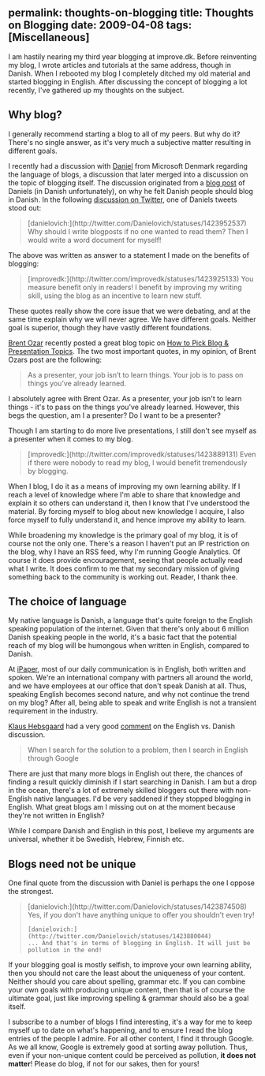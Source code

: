 permalink: thoughts-on-blogging
title: Thoughts on Blogging
date: 2009-04-08
tags: [Miscellaneous]
---
I am hastily nearing my third year blogging at improve.dk. Before reinventing my blog, I wrote articles and tutorials at the same address, though in Danish. When I rebooted my blog I completely ditched my old material and started blogging in English. After discussing the concept of blogging a lot recently, I've gathered up my thoughts on the subject.

<!-- more -->

## Why blog?

I generally recommend starting a blog to all of my peers. But why do it? There's no single answer, as it's very much a subjective matter resulting in different goals.

I recently had a discussion with [Daniel](http://blogs.msdn.com/danielmf) from Microsoft Denmark regarding the language of blogs, a discussion that later merged into a discussion on the topic of blogging itself. The discussion originated from a [blog post](http://blogs.msdn.com/danielmf/archive/2009/03/07/n-r-du-blogger-p-dansk.aspx) of Daniels (in Danish unfortunately), on why he felt Danish people should blog in Danish. In the following [discussion on Twitter](http://search.twitter.com/search?q=&ands=&phrase=&ors=&nots=&tag=&lang=all&from=improvedk&to=danielovich&ref=&near=&within=15&units=mi&since=2009-03-30&until=2009-04-03&rpp=50), one of Daniels tweets stood out:

<blockquote>
	[danielovich:](http://twitter.com/Danielovich/statuses/1423952537)  
	Why should I write blogposts if no one wanted to read them? Then I would write a word document for myself!
</blockquote>

The above was written as answer to a statement I made on the benefits of blogging:

<blockquote>
	[improvedk:](http://twitter.com/improvedk/statuses/1423925133)  
	You measure benefit only in readers! I benefit by improving my writing skill, using the blog as an incentive to learn new stuff.
</blockquote>


These quotes really show the core issue that we were debating, and at the same time explain why we will never agree. We have different goals. Neither goal is superior, though they have vastly different foundations.

[Brent Ozar](http://www.brentozar.com/) recently posted a great blog topic on [How to Pick Blog & Presentation Topics](http://www.brentozar.com/archive/2009/04/how-to-pick-blog-presentation-topics). The two most important quotes, in my opinion, of Brent Ozars post are the following:

<blockquote>
	As a presenter, your job isn’t to learn things.  
	Your job is to pass on things you’ve already learned.
</blockquote>

I absolutely agree with Brent Ozar. As a presenter, your job isn't to learn things - it's to pass on the things you've already learned. However, this begs the question, am I a presenter? Do I want to be a presenter?

Though I am starting to do more live presentations, I still don't see myself as a presenter when it comes to my blog.

<blockquote>
	[improvedk:](http://twitter.com/improvedk/statuses/1423889131)  
	Even if there were nobody to read my blog, I would benefit tremendously by blogging.
</blockquote>

When I blog, I do it as a means of improving my own learning ability. If I reach a level of knowledge where I'm able to share that knowledge and explain it so others can understand it, then I know that I've understood the material. By forcing myself to blog about new knowledge I acquire, I also force myself to fully understand it, and hence improve my ability to learn.

While broadening my knowledge is the primary goal of my blog, it is of course not the only one. There's a reason I haven't put an IP restriction on the blog, why I have an RSS feed, why I'm running Google Analytics. Of course it does provide encouragement, seeing that people actually read what I write. It does confirm to me that my secondary mission of giving something back to the community is working out. Reader, I thank thee.

## The choice of language

My native language is Danish, a language that's quite foreign to the English speaking population of the internet. Given that there's only about 6 million Danish speaking people in the world, it's a basic fact that the potential reach of my blog will be humongous when written in English, compared to Danish.

At [iPaper](http://www.ipaper.dk/Default.aspx?AreaID=6), most of our daily communication is in English, both written and spoken. We're an international company with partners all around the world, and we have employees at our office that don't speak Danish at all. Thus, speaking English becomes second nature, and why not continue the trend on my blog? After all, being able to speak and write English is not a transient requirement in the industry.

[Klaus Hebsgaard](http://khebbie.dk/) had a very good [comment](http://blogs.msdn.com/danielmf/archive/2009/03/07/n-r-du-blogger-p-dansk.aspx#comments) on the English vs. Danish discussion.

<blockquote>
	When I search for the solution to a problem, then I search in English through Google
</blockquote>

There are just that many more blogs in English out there, the chances of finding a result quickly diminish if I start searching in Danish. I am but a drop in the ocean, there's a lot of extremely skilled bloggers out there with non-English native languages. I'd be very saddened if they stopped blogging in English. What great blogs am I missing out on at the moment because they're not written in English?

While I compare Danish and English in this post, I believe my arguments are universal, whether it be Swedish, Hebrew, Finnish etc.

## Blogs need not be unique

One final quote from the discussion with Daniel is perhaps the one I oppose the strongest.

<blockquote>
	[danielovich:](http://twitter.com/Danielovich/statuses/1423874508)  
	Yes, if you don't have anything unique to offer you shouldn't even try!       
	  
	[danielovich:](http://twitter.com/Danielovich/statuses/1423880044)  
	... And that's in terms of blogging in English. It will just be pollution in the end!
</blockquote>

If your blogging goal is mostly selfish, to improve your own learning ability, then you should not care the least about the uniqueness of your content. Neither should you care about spelling, grammar etc. If you can combine your own goals with producing unique content, then that is of course the ultimate goal, just like improving spelling & grammar should also be a goal itself.

I subscribe to a number of blogs I find interesting, it's a way for me to keep myself up to date on what's happening, and to ensure I read the blog entries of the people I admire. For all other content, I find it through Google. As we all know, Google is extremely good at sorting away pollution. Thus, even if your non-unique content could be perceived as pollution, **it does not matter**! Please do blog, if not for our sakes, then for yours!
